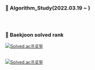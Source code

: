 <h3>👋 Algorithm_Study(2022.03.19 ~ )<h3>
<br>

<h3>🏅 Baekjoon solved rank</h3>
  
[![Solved.ac프로필](http://mazassumnida.wtf/api/v2/generate_badge?boj=ldy0956)](https://solved.ac/ldy0956)   
<br>  
  
[![Solved.ac프로필](http://mazassumnida.wtf/api/v2/generate_badge?boj=dlckdgjs89)](https://solved.ac/dlckdgjs89)
  
